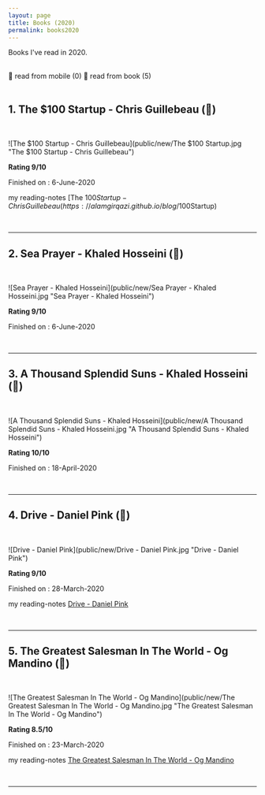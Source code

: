 ```yaml
---
layout: page
title: Books (2020)
permalink: books2020
---
```


Books I've read in 2020.

<br>
<!-- always 1 minus from total -->
📱 read from mobile (0)
📖 read from book (5)
<br>
<br>

## 1. The \$100 Startup - Chris Guillebeau (📖)

<br>

![The $100 Startup - Chris Guillebeau](public/new/The $100 Startup.jpg "The $100 Startup - Chris Guillebeau")

**Rating 9/10**

Finished on : 6-June-2020

my reading-notes [The $100 Startup - Chris Guillebeau(https://alamgirqazi.github.io/blog/$100Startup)

<br>

---

## 2. Sea Prayer - Khaled Hosseini (📖)

<br>

![Sea Prayer - Khaled Hosseini](public/new/Sea Prayer - Khaled Hosseini.jpg "Sea Prayer - Khaled Hosseini")

**Rating 9/10**

Finished on : 6-June-2020

<br>

---

## 3. A Thousand Splendid Suns - Khaled Hosseini (📖)

<br>

![A Thousand Splendid Suns - Khaled Hosseini](public/new/A Thousand Splendid Suns - Khaled Hosseini.jpg "A Thousand Splendid Suns - Khaled Hosseini")

**Rating 10/10**

Finished on : 18-April-2020

<br>

---

## 4. Drive - Daniel Pink (📖)

<br>

![Drive - Daniel Pink](public/new/Drive - Daniel Pink.jpg "Drive - Daniel Pink")

**Rating 9/10**

Finished on : 28-March-2020

my reading-notes [Drive - Daniel Pink](https://alamgirqazi.github.io/blog/Drive)

<br>

---

## 5. The Greatest Salesman In The World - Og Mandino (📖)

<br>

![The Greatest Salesman In The World - Og Mandino](public/new/The Greatest Salesman In The World - Og Mandino.jpg "The Greatest Salesman In The World - Og Mandino")

**Rating 8.5/10**

Finished on : 23-March-2020

my reading-notes [The Greatest Salesman In The World - Og Mandino](https://alamgirqazi.github.io/blog/GreatestSalesmanInTheWorld)

<br>

---
